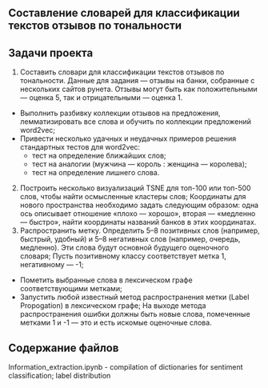##	Составление словарей для классификации текстов отзывов по тональности

## Задачи проекта
1. Составить словари для классификации текстов отзывов по тональности.
Данные для задания — отзывы на банки, собранные с нескольких сайтов рунета. Отзывы могут быть как положительными — оценка 5, так и отрицательными — оценка 1.
- Выполнить разбивку коллекции отзывов на предложения, лемматизировать все слова и обучить по коллекции предложений word2vec;
- Привести несколько удачных и неудачных примеров решения стандартных тестов для word2vec:
  - тест на определение ближайших слов;
  - тест на аналогии (мужчина — король : женщина — королева);
  - тест на определение лишнего слова.
2. Построить несколько визуализаций TSNE для топ-100 или топ-500 слов, чтобы найти осмысленные кластеры слов;
Координаты для нового пространства необходимо задать следующим образом: одна ось описывает отношение «плохо — хорошо», вторая — «медленно — быстро», найти координаты названий банков в этих координатах.
3. Распространить метку.
Определить 5–8 позитивных слов (например, быстрый, удобный) и 5–8 негативных слов (например, очередь, медленно). Эти слова будут основной будущего оценочного словаря;
Пусть позитивному классу соответствует метка 1, негативному — -1;
- Пометить выбранные слова в лексическом графе соответствующими метками;
- Запустить любой известный метод распространения метки (Label Propogation) в лексическом графе;
На выходе метода распространения ошибки должны быть новые слова, помеченные метками 1 и -1 — это и есть искомые оценочные слова.

## Содержание файлов
Information_extraction.ipynb - compilation of dictionaries for sentiment classification; label distribution
